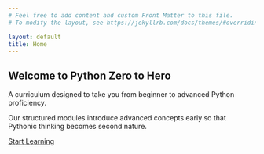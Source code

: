 ```yaml
---
# Feel free to add content and custom Front Matter to this file.
# To modify the layout, see https://jekyllrb.com/docs/themes/#overriding-theme-defaults

layout: default
title: Home
---
```


<section class="hero">
  <h2>Welcome to Python Zero to Hero</h2>
  <p>A curriculum designed to take you from beginner to advanced Python proficiency.</p>
  <p>Our structured modules introduce advanced concepts early so that Pythonic thinking becomes second nature.</p>
  <a class="btn" href="/modules/">Start Learning</a>
</section>